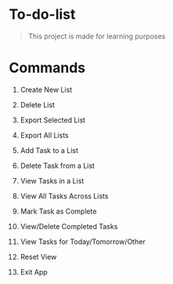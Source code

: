 # To-do-list
> This project is made for learning purposes

# Commands

1. Create New List
2. Delete List

3. Export Selected List
4. Export All Lists

5. Add Task to a List
6. Delete Task from a List

7. View Tasks in a List
8. View All Tasks Across Lists

9. Mark Task as Complete
10. View/Delete Completed Tasks

11. View Tasks for Today/Tomorrow/Other

12. Reset View
13. Exit App
